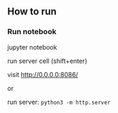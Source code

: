 ## How to run

### Run notebook
jupyter notebook

run server cell (shift+enter)

visit http://0.0.0.0:8086/

or 

run server: `python3 -m http.server`